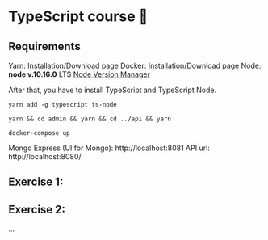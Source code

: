 # TypeScript course 🚀


## Requirements
Yarn: [Installation/Download page](https://yarnpkg.com/fr/docs/install) 
Docker: [Installation/Download page](https://docs.docker.com/install/) 
Node: **node v.10.16.0** LTS [Node Version Manager](https://github.com/nvm-sh/nvm) 

After that, you have to install TypeScript and TypeScript Node.

```
yarn add -g typescript ts-node
```

```
yarn && cd admin && yarn && cd ../api && yarn
```

```
docker-compose up
```

Mongo Express (UI for Mongo): http://localhost:8081
API url: http://localhost:8080/


## Exercise 1:
## Exercise 2:

...
